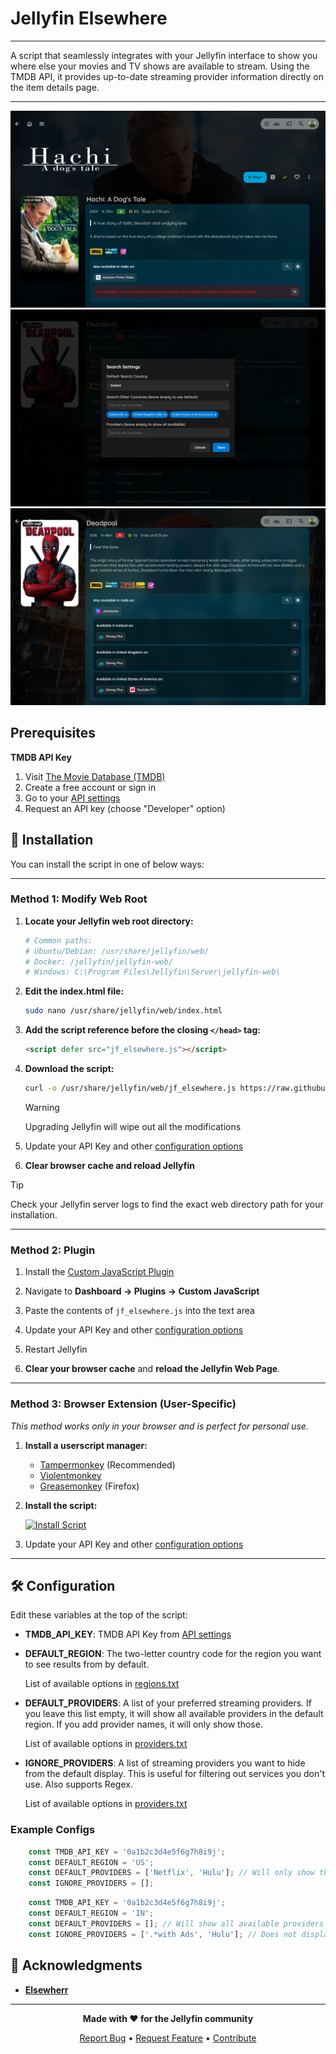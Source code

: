 # Jellyfin Elsewhere

----

A script that seamlessly integrates with your Jellyfin interface to show you where else your movies and TV shows are available to stream. Using the TMDB API, it provides up-to-date streaming provider information directly on the item details page.

-------------
![Elsewhere](image.png)
![Search Settings](image-1.png)
![Search Other Regions](image-2.png)

## Prerequisites

 **TMDB API Key**
1. Visit [The Movie Database (TMDB)](https://www.themoviedb.org/)
2. Create a free account or sign in
3. Go to your [API settings](https://www.themoviedb.org/settings/api)
4. Request an API key (choose "Developer" option)

## 🔧 Installation

You can install the script in one of below ways:

---

### **Method 1: Modify Web Root**

1. **Locate your Jellyfin web root directory:**
   ```bash
   # Common paths:
   # Ubuntu/Debian: /usr/share/jellyfin/web/
   # Docker: /jellyfin/jellyfin-web/
   # Windows: C:\Program Files\Jellyfin\Server\jellyfin-web\
   ```

2. **Edit the index.html file:**
   ```bash
   sudo nano /usr/share/jellyfin/web/index.html
   ```

3. **Add the script reference before the closing `</head>` tag:**
   ```html
   <script defer src="jf_elsewhere.js"></script>
   ```

4. **Download the script:**
   ```bash
   curl -o /usr/share/jellyfin/web/jf_elsewhere.js https://raw.githubusercontent.com/n00bcodr/jellyfin-elsewhere/main/jf_elsewhere.js
   ```
   > [!Warning]
   > Upgrading Jellyfin will wipe out all the modifications


5. Update your API Key and other [configuration options](#config)

6. **Clear browser cache and reload Jellyfin**

> [!TIP]
> Check your Jellyfin server logs to find the exact web directory path for your installation.

---

### **Method 2: Plugin**

1. Install the [Custom JavaScript Plugin](https://github.com/johnpc/jellyfin-plugin-custom-javascript)

2. Navigate to **Dashboard -> Plugins -> Custom JavaScript**

3. Paste the contents of `jf_elsewhere.js` into the text area

4. Update your API Key and other [configuration options](#config)

5. Restart Jellyfin

6. **Clear your browser cache** and **reload the Jellyfin Web Page**.

---

### **Method 3: Browser Extension (User-Specific)**

*This method works only in your browser and is perfect for personal use.*

1. **Install a userscript manager:**
   - [Tampermonkey](https://www.tampermonkey.net/) (Recommended)
   - [Violentmonkey](https://violentmonkey.github.io/)
   - [Greasemonkey](https://addons.mozilla.org/en-GB/firefox/addon/greasemonkey/) (Firefox)

2. **Install the script:**

   [![Install Script](https://img.shields.io/badge/Install%20Script-blue?style=for-the-badge)](https://github.com/n00bcodr/Jellyfin-elsewhere/raw/main/jf_elsewhere.js)


3. Update your API Key and other [configuration options](#config)

---


## <a name="config">🛠️ Configuration</a>

Edit these variables at the top of the script:

- **TMDB_API_KEY**: TMDB API Key from [API settings](https://www.themoviedb.org/settings/api)

- **DEFAULT_REGION**: The two-letter country code for the region you want to see results from by default.

   List of available options in [regions.txt](resources/regions.txt)

- **DEFAULT_PROVIDERS**: A list of your preferred streaming providers. If you leave this list empty, it will show all available providers in the default region. If you add provider names, it will only show those.

   List of available options in [providers.txt](resources/providers.txt)

- **IGNORE_PROVIDERS**: A list of streaming providers you want to hide from the default display. This is useful for filtering out services you don't use. Also supports Regex.

   List of available options in [providers.txt](resources/providers.txt)


### Example Configs


```javascript
    const TMDB_API_KEY = '0a1b2c3d4e5f6g7h8i9j';
    const DEFAULT_REGION = 'US';
    const DEFAULT_PROVIDERS = ['Netflix', 'Hulu']; // Will only show these two providers
    const IGNORE_PROVIDERS = [];
```

```javascript
    const TMDB_API_KEY = '0a1b2c3d4e5f6g7h8i9j';
    const DEFAULT_REGION = 'IN';
    const DEFAULT_PROVIDERS = []; // Will show all available providers except the below
    const IGNORE_PROVIDERS = ['.*with Ads', 'Hulu']; // Does not display Hulu and anything that ends 'with Ads'
```



## 🙏 Acknowledgments

- **[Elsewherr](https://github.com/Adman1020/Elsewherr)**

---

<div align="center">

**Made with ❤️ for the Jellyfin community**

[Report Bug](https://github.com/n00bcodr/Jellyfin-Elsewhere/issues) • [Request Feature](https://github.com/n00bcodr/Jellyfin-Elsewhere/issues) • [Contribute](https://github.com/n00bcodr/Jellyfin-Elsewhere/pulls)

</div>